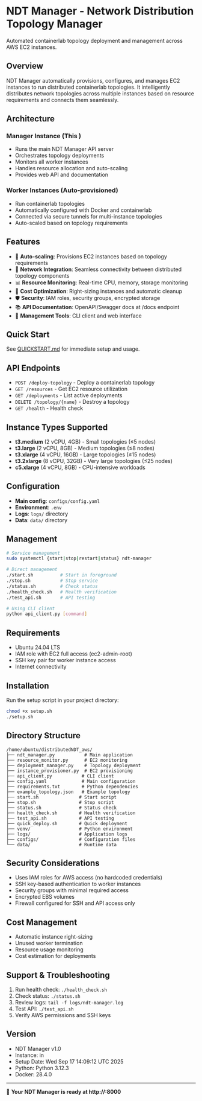 # NDT Manager - Network Distribution Topology Manager

Automated containerlab topology deployment and management across AWS EC2 instances.

## Overview
NDT Manager automatically provisions, configures, and manages EC2 instances to run distributed containerlab topologies. It intelligently distributes network topologies across multiple instances based on resource requirements and connects them seamlessly.

## Architecture

### Manager Instance (This )
- Runs the main NDT Manager API server
- Orchestrates topology deployments
- Monitors all worker instances  
- Handles resource allocation and auto-scaling
- Provides web API and documentation

### Worker Instances (Auto-provisioned)
- Run containerlab topologies
- Automatically configured with Docker and containerlab
- Connected via secure tunnels for multi-instance topologies
- Auto-scaled based on topology requirements

## Features
- 🚀 **Auto-scaling**: Provisions EC2 instances based on topology requirements
- 🔗 **Network Integration**: Seamless connectivity between distributed topology components
- 📊 **Resource Monitoring**: Real-time CPU, memory, storage monitoring
- 🎯 **Cost Optimization**: Right-sizing instances and automatic cleanup
- 🛡️ **Security**: IAM roles, security groups, encrypted storage
- 📚 **API Documentation**: OpenAPI/Swagger docs at /docs endpoint
- 🔧 **Management Tools**: CLI client and web interface

## Quick Start
See [QUICKSTART.md](QUICKSTART.md) for immediate setup and usage.

## API Endpoints
- `POST /deploy-topology` - Deploy a containerlab topology
- `GET /resources` - Get EC2 resource utilization
- `GET /deployments` - List active deployments
- `DELETE /topology/{name}` - Destroy a topology
- `GET /health` - Health check

## Instance Types Supported
- **t3.medium** (2 vCPU, 4GB) - Small topologies (≤5 nodes)
- **t3.large** (2 vCPU, 8GB) - Medium topologies (≤8 nodes)
- **t3.xlarge** (4 vCPU, 16GB) - Large topologies (≤15 nodes)
- **t3.2xlarge** (8 vCPU, 32GB) - Very large topologies (≤25 nodes)
- **c5.xlarge** (4 vCPU, 8GB) - CPU-intensive workloads

## Configuration
- **Main config**: `configs/config.yaml`
- **Environment**: `.env`
- **Logs**: `logs/` directory
- **Data**: `data/` directory

## Management
```bash
# Service management
sudo systemctl {start|stop|restart|status} ndt-manager

# Direct management  
./start.sh          # Start in foreground
./stop.sh           # Stop service
./status.sh         # Check status
./health_check.sh   # Health verification
./test_api.sh       # API testing

# Using CLI client
python api_client.py [command]
```

## Requirements
- Ubuntu 24.04 LTS
- IAM role with EC2 full access (ec2-admin-root)
- SSH key pair for worker instance access
- Internet connectivity

## Installation
Run the setup script in your project directory:
```bash
chmod +x setup.sh
./setup.sh
```

## Directory Structure
```
/home/ubuntu/distributedNDT_aws/
├── ndt_manager.py           # Main application
├── resource_monitor.py      # EC2 monitoring
├── deployment_manager.py    # Topology deployment
├── instance_provisioner.py  # EC2 provisioning
├── api_client.py           # CLI client
├── config.yaml             # Main configuration
├── requirements.txt        # Python dependencies
├── example_topology.json   # Example topology
├── start.sh               # Start script
├── stop.sh                # Stop script  
├── status.sh              # Status check
├── health_check.sh        # Health verification
├── test_api.sh            # API testing
├── quick_deploy.sh        # Quick deployment
├── venv/                  # Python environment
├── logs/                  # Application logs
├── configs/               # Configuration files
└── data/                  # Runtime data
```

## Security Considerations
- Uses IAM roles for AWS access (no hardcoded credentials)
- SSH key-based authentication to worker instances
- Security groups with minimal required access
- Encrypted EBS volumes
- Firewall configured for SSH and API access only

## Cost Management
- Automatic instance right-sizing
- Unused worker termination
- Resource usage monitoring
- Cost estimation for deployments

## Support & Troubleshooting
1. Run health check: `./health_check.sh`
2. Check status: `./status.sh`
3. Review logs: `tail -f logs/ndt-manager.log`
4. Test API: `./test_api.sh`
5. Verify AWS permissions and SSH keys

## Version
- NDT Manager v1.0
- Instance:  in 
- Setup Date: Wed Sep 17 14:09:12 UTC 2025
- Python: Python 3.12.3
- Docker: 28.4.0

---
🚀 **Your NDT Manager is ready at http://:8000**
